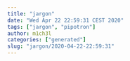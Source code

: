 ```yaml
---
title: "jargon"
date: "Wed Apr 22 22:59:31 CEST 2020"
tags: ["jargon", "pipotron"]
author: m1ch3l
categories: ["generated"]
slug: "jargon/2020-04-22-22:59:31"
---
```



